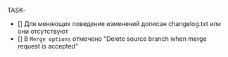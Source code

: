 <!--
    Прочитать перед созданием Merge Request
    http://wiki.pin/doku.php/programmers/workflow/review
-->

<!-- Дописать номер задачи, в которую будет списывать время ревьювер -->
TASK-

<!-- Ссылка/и на изменения документации в текущей ветке -->


<!-- Описание изменений -->


<!-- Перед слиянием убедиться, что все галочки заполнены -->
- [] Для меняющих поведение изменений дописан changelog.txt или они отсутствуют
- [] В `Merge options` отмечено “Delete source branch when merge request is accepted”
